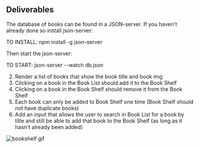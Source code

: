 ## Deliverables

The database of books can be found in a JSON-server. If you haven't already done so install json-server:

TO INSTALL: npm install -g json-server

Then start the json-server:

TO START: json-server --watch db.json

<!-- 1. Make a GET request to "http://localhost:3005/books". You should get a response that is an array of multiple book objects that look like this:
   {
   "id": 1,
   "title": "The Great Gatsby",
   "author": "F. Scott Fitzgerald",
   "img": "https://mppl.org/wp-content/uploads/0-214x300.jpg"
   } -->
2. Render a list of books that show the book title and book img
3. Clicking on a book in the Book List should add it to the Book Shelf
4. Clicking on a book in the Book Shelf should remove it from the Book Shelf
5. Each book can only be added to Book Shelf one time (Book Shelf should not have duplicate books)
6. Add an input that allows the user to search in Book List for a book by title and still be able to add that book to the Book Shelf (as long as it hasn't already been added)

![bookshelf gif](bookshelf.gif)

